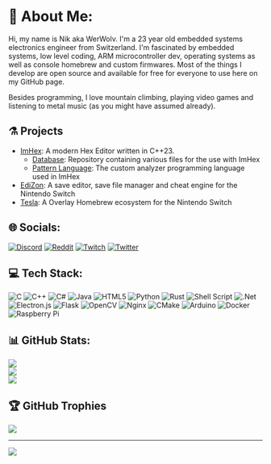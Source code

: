 # 💫 About Me:
Hi, my name is Nik aka WerWolv. 
I'm a 23 year old embedded systems electronics engineer from Switzerland. 
I'm fascinated by embedded systems, low level coding, ARM microcontroller dev, operating systems as well as console homebrew and custom firmwares.
Most of the things I develop are open source and available for free for everyone to use here on my GitHub page.

Besides programming, I love mountain climbing, playing video games and listening to metal music (as you might have assumed already).

## ⚗️ Projects

- [ImHex](https://github.com/WerWolv/ImHex): A modern Hex Editor written in C++23. 
    - [Database](https://github.com/WerWolv/ImHex-Patterns): Repository containing various files for the use with ImHex
    - [Pattern Language](https://github.com/WerWolv/PatternLanguage): The custom analyzer programming language used in ImHex
- [EdiZon](https://github.com/WerWolv/EdiZon): A save editor, save file manager and cheat engine for the Nintendo Switch
- [Tesla](https://github.com/WerWolv/libtesla): A Overlay Homebrew ecosystem for the Nintendo Switch

## 🌐 Socials:
[![Discord](https://img.shields.io/badge/Discord-%237289DA.svg?logo=discord&logoColor=white)](https://discord.gg/vAM4mAEb2q) [![Reddit](https://img.shields.io/badge/Reddit-%23FF4500.svg?logo=Reddit&logoColor=white)](https://reddit.com/user/WerWolv) [![Twitch](https://img.shields.io/badge/Twitch-%239146FF.svg?logo=Twitch&logoColor=white)](https://twitch.tv/WerWolv) [![Twitter](https://img.shields.io/badge/Twitter-%231DA1F2.svg?logo=Twitter&logoColor=white)](https://twitter.com/WerWolv)

## 💻 Tech Stack:
![C](https://img.shields.io/badge/c-%2300599C.svg?style=flat&logo=c&logoColor=white) ![C++](https://img.shields.io/badge/c++-%2300599C.svg?style=flat&logo=c%2B%2B&logoColor=white) ![C#](https://img.shields.io/badge/c%23-%23239120.svg?style=flat&logo=c-sharp&logoColor=white) ![Java](https://img.shields.io/badge/java-%23ED8B00.svg?style=flat&logo=java&logoColor=white) ![HTML5](https://img.shields.io/badge/html5-%23E34F26.svg?style=flat&logo=html5&logoColor=white) ![Python](https://img.shields.io/badge/python-3670A0?style=flat&logo=python&logoColor=ffdd54) ![Rust](https://img.shields.io/badge/rust-%23000000.svg?style=flat&logo=rust&logoColor=white) ![Shell Script](https://img.shields.io/badge/shell_script-%23121011.svg?style=flat&logo=gnu-bash&logoColor=white) ![.Net](https://img.shields.io/badge/.NET-5C2D91?style=flat&logo=.net&logoColor=white) ![Electron.js](https://img.shields.io/badge/Electron-191970?style=flat&logo=Electron&logoColor=white) ![Flask](https://img.shields.io/badge/flask-%23000.svg?style=flat&logo=flask&logoColor=white) ![OpenCV](https://img.shields.io/badge/opencv-%23white.svg?style=flat&logo=opencv&logoColor=white) ![Nginx](https://img.shields.io/badge/nginx-%23009639.svg?style=flat&logo=nginx&logoColor=white) ![CMake](https://img.shields.io/badge/CMake-%23008FBA.svg?style=flat&logo=cmake&logoColor=white) ![Arduino](https://img.shields.io/badge/-Arduino-00979D?style=flat&logo=Arduino&logoColor=white) ![Docker](https://img.shields.io/badge/docker-%230db7ed.svg?style=flat&logo=docker&logoColor=white) ![Raspberry Pi](https://img.shields.io/badge/-RaspberryPi-C51A4A?style=flat&logo=Raspberry-Pi)
## 📊 GitHub Stats:
![](https://github-readme-stats.vercel.app/api?username=WerWolv&theme=dark&hide_border=false&include_all_commits=true&count_private=true)<br/>
![](https://github-readme-streak-stats.herokuapp.com/?user=WerWolv&theme=dark&hide_border=false)<br/>
![](https://github-readme-stats.vercel.app/api/top-langs/?username=WerWolv&theme=dark&hide_border=false&include_all_commits=true&count_private=true&layout=compact)

## 🏆 GitHub Trophies
![](https://github-profile-trophy.vercel.app/?username=WerWolv&theme=gruvbox&no-frame=false&no-bg=true&margin-w=4)

---
[![](https://visitcount.itsvg.in/api?id=WerWolv&icon=0&color=0)](https://visitcount.itsvg.in)
